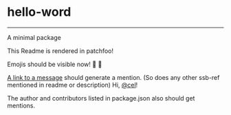 # hello-word
---
A minimal package

This Readme is rendered in patchfoo!

Emojis should be visible now! :tada: :cherry_blossom:

[A link to a message](%t0upaO+5n88CZJdqWK7aqXDAf6lQm5XAgI9H8pZVmZc=.sha256) should generate a mention.
(So does any other ssb-ref mentioned in readme or description) Hi, [@cel](@f/6sQ6d2CMxRUhLpspgGIulDxDCwYD7DzFzPNr7u5AU=.ed25519)!

The author and contributors listed in package.json also should get mentions.


